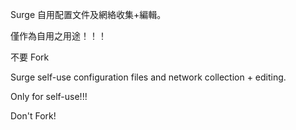 Surge 自用配置文件及網絡收集+編輯。

僅作為自用之用途！！！

不要 Fork

Surge self-use configuration files and network collection + editing.

Only for self-use!!!

Don't Fork!
